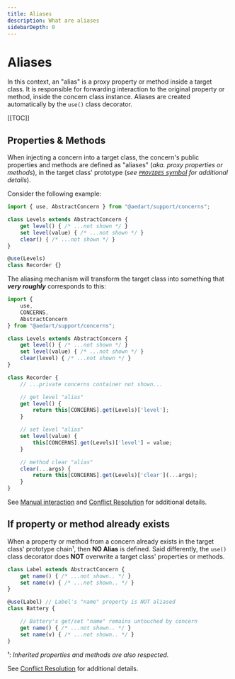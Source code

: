 ```yaml
---
title: Aliases
description: What are aliases
sidebarDepth: 0
---
```


# Aliases

In this context, an "alias" is a proxy property or method inside a target class.
It is responsible for forwarding interaction to the original property or method, inside the concern class instance.
Aliases are created automatically by the `use()` class decorator.

[[TOC]]

## Properties & Methods

When injecting a concern into a target class, the concern's public properties and methods are defined as "aliases"
(_aka. proxy properties or methods_), in the target class' prototype (_see [`PROVIDES` symbol](./concernClass.md#customise-alias-members) for additional details_).

Consider the following example:

```js
import { use, AbstractConcern } from "@aedart/support/concerns";

class Levels extends AbstractConcern {
    get level() { /* ...not shown */ }
    set level(value) { /* ...not shown */ }
    clear() { /* ...not shown */ }
}

@use(Levels)
class Recorder {}
```

The aliasing mechanism will transform the target class into something that _**very roughly**_ corresponds to this:

```js
import {
    use,
    CONCERNS,
    AbstractConcern
} from "@aedart/support/concerns";

class Levels extends AbstractConcern {
    get level() { /* ...not shown */ }
    set level(value) { /* ...not shown */ }
    clear(level) { /* ...not shown */ }
}

class Recorder {
    // ...private concerns container not shown...

    // get level "alias"
    get level() {
        return this[CONCERNS].get(Levels)['level'];
    }

    // set level "alias"
    set level(value) {
        this[CONCERNS].get(Levels)['level'] = value;
    }

    // method clear "alias"
    clear(...args) {
        return this[CONCERNS].get(Levels)['clear'](...args);
    }
}
```

See [Manual interaction](./usage.md#manual-interaction) and [Conflict Resolution](./conflictResolution.md) for additional details.

## If property or method already exists

When a property or method from a concern already exists in the target class' prototype chain¹, then **NO Alias** is
defined. Said differently, the `use()` class decorator does **NOT** overwrite a target class' properties or methods.

```js
class Label extends AbstractConcern {
    get name() { /* ...not shown.. */ }
    set name(v) { /* ...not shown.. */ }
}

@use(Label) // Label's "name" property is NOT aliased
class Battery {

    // Battery's get/set "name" remains untouched by concern
    get name() { /* ...not shown.. */ }
    set name(v) { /* ...not shown.. */ }
}
```

¹: _Inherited properties and methods are also respected._

See [Conflict Resolution](./conflictResolution.md) for additional details.